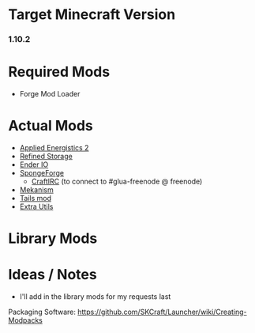 # Target Minecraft Version
### 1.10.2

# Required Mods

- Forge Mod Loader

# Actual Mods

 - [Applied Energistics 2](https://minecraft.curseforge.com/projects/applied-energistics-2)
 - [Refined Storage](https://minecraft.curseforge.com/projects/refined-storage)
 - [Ender IO](https://minecraft.curseforge.com/projects/ender-io)
 - [SpongeForge](https://www.spongepowered.org/downloads/spongeforge)
   - [CraftIRC](https://forums.spongepowered.org/t/craftirc-an-irc-minecraft-relay-plugin-api-4-0-0/6083) (to connect to #glua-freenode @ freenode)
 - [Mekanism](http://aidancbrady.com/mekanism/download/)
 - [Tails mod](https://minecraft.curseforge.com/projects/tails)
 - [Extra Utils](https://minecraft.curseforge.com/projects/extra-utilities)

# Library Mods

# Ideas / Notes

 - I'll add in the library mods for my requests last

Packaging Software: https://github.com/SKCraft/Launcher/wiki/Creating-Modpacks
